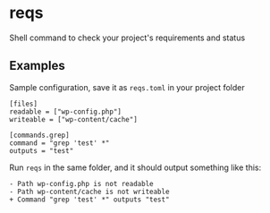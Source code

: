 # reqs
Shell command to check your project's requirements and status

## Examples

Sample configuration, save it as `reqs.toml` in your project folder
```
[files]
readable = ["wp-config.php"]
writeable = ["wp-content/cache"]

[commands.grep]
command = "grep 'test' *"
outputs = "test"
```
Run `reqs` in the same folder, and it should output something like this:

```
- Path wp-config.php is not readable
- Path wp-content/cache is not writeable
+ Command "grep 'test' *" outputs "test"
```